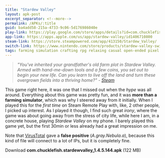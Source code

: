 ```yaml
---
title: "Stardew Valley"
layout: apk-post
excerpt_separator: <!--more-->
permalink: /APKs/:title
guid: ba4add58-215a-4733-9c06-5d176986040e
play-link: https://play.google.com/store/apps/details?id=com.chucklefish.stardewvalley
app-link: https://apps.apple.com/us/app/stardew-valley/id1406710800
steam-link: https://store.steampowered.com/app/413150/Stardew_Valley/
switch-link: https://www.nintendo.com/store/products/stardew-valley-switch/
tags: farming simulation crafting rpg relaxing casual open-ended pixel agriculture 
---
```


> _"You've inherited your grandfather's old farm plot in Stardew Valley. Armed with hand-me-down tools and a few coins, you set out to begin your new life. Can you learn to live off the land and turn these overgrown fields into a thriving home?" - <a href="https://store.steampowered.com/app/413150/Stardew_Valley/" target="_blank">Steam</a>_

This game right here, it was one that I missed out when the _hype_ was all around. Everything about this game was pretty fun, and it was **more than a farming simulator**, which was why I steered away from it initially.<!--more--> When I played this for the _first time_ on Steam Remote Play with, like, 2 other people, I picked up interest. As I played it though, I find such great _irony_, where the game was about going away from the stress of city life, while here I am, in a concrete house, playing *Stardew Valley* on my phone. I barely played this game yet, but the first 30min or less already had a great impression on me.

Note that <a href="https://www.virustotal.com/gui/file/3e1c97004914c3b926ab4f10e7ddabf53d8c52ba7f96c707d1e8702e2d022ce9" target="_blank">VirusTotal</a> gave a **false positive** (_A.gray.Nebula.a_), because this kind of file will connect to a lot of IPs, but it is completely fine.

<div class="text-center">
    <a class="btn btn-dark btn-block w-100" onclick='apk("com.chucklefish.stardewvalley_1.4.5.144.apk")' target="_blank" style="text-decoration: none;"> Download <b>com.chucklefish.stardewvalley_1.4.5.144.apk</b> (122 MB)</a>
</div>
